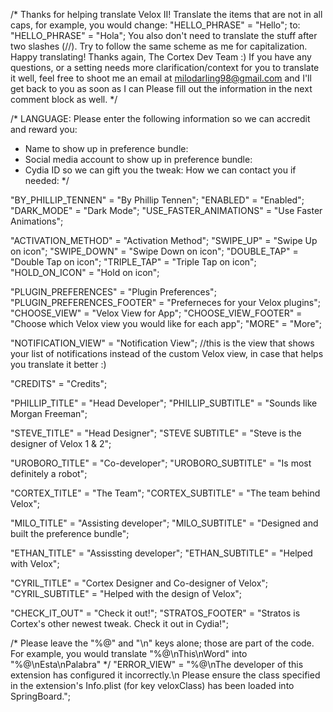 /*
 Thanks for helping translate Velox II! Translate the items that are not in all caps, for example, you would change:
 "HELLO_PHRASE" = "Hello";
 to:
 "HELLO_PHRASE" = "Hola";
 You also don't need to translate the stuff after two slashes (//).
 Try to follow the same scheme as me for capitalization.
 Happy translating! Thanks again,
 The Cortex Dev Team :)
 If you have any questions, or a setting needs more clarification/context for you to translate it well, feel free to shoot me an email at milodarling98@gmail.com and I'll get back to you as soon as I can
 Please fill out the information in the next comment block as well.
 */

/*
 LANGUAGE:
 Please enter the following information so we can accredit and reward you:
  * Name to show up in preference bundle:
  * Social media account to show up in preference bundle:
  * Cydia ID so we can gift you the tweak:
 How we can contact you if needed:
*/


"BY_PHILLIP_TENNEN" = "By Phillip Tennen";
"ENABLED" = "Enabled";
"DARK_MODE" = "Dark Mode";
"USE_FASTER_ANIMATIONS" = "Use Faster Animations";

"ACTIVATION_METHOD" = "Activation Method";
"SWIPE_UP" = "Swipe Up on icon";
"SWIPE_DOWN" = "Swipe Down on icon";
"DOUBLE_TAP" = "Double Tap on icon";
"TRIPLE_TAP" = "Triple Tap on icon";
"HOLD_ON_ICON" = "Hold on icon";

"PLUGIN_PREFERENCES" = "Plugin Preferences";
"PLUGIN_PREFERENCES_FOOTER" = "Preferneces for your Velox plugins";
"CHOOSE_VIEW" = "Velox View for App";
"CHOOSE_VIEW_FOOTER" = "Choose which Velox view you would like for each app";
"MORE" = "More";

"NOTIFICATION_VIEW" = "Notification View"; //this is the view that shows your list of notifications instead of the custom Velox view, in case that helps you translate it better :)

"CREDITS" = "Credits";

"PHILLIP_TITLE" = "Head Developer";
"PHILLIP_SUBTITLE" = "Sounds like Morgan Freeman";

"STEVE_TITLE" = "Head Designer";
"STEVE SUBTITLE" = "Steve is the designer of Velox 1 & 2";

"UROBORO_TITLE" = "Co-developer";
"UROBORO_SUBTITLE" = "Is most definitely a robot";

"CORTEX_TITLE" = "The Team";
"CORTEX_SUBTITLE" = "The team behind Velox";

"MILO_TITLE" = "Assisting developer";
"MILO_SUBTITLE" = "Designed and built the preference bundle";

"ETHAN_TITLE" = "Assissting developer";
"ETHAN_SUBTITLE" = "Helped with Velox";

"CYRIL_TITLE" = "Cortex Designer and Co-designer of Velox";
"CYRIL_SUBTITLE" = "Helped with the design of Velox";

"CHECK_IT_OUT" = "Check it out!";
"STRATOS_FOOTER" = "Stratos is Cortex's other newest tweak. Check it out in Cydia!";

/*
 Please leave the "%@" and "\n" keys alone; those are part of the code.
 For example, you would translate "%@\nThis\nWord" into "%@\nEsta\nPalabra"
*/
"ERROR_VIEW" = "%@\nThe developer of this extension has configured it incorrectly.\n Please ensure the class specified in the extension's Info.plist (for key veloxClass) has been loaded into SpringBoard.";
